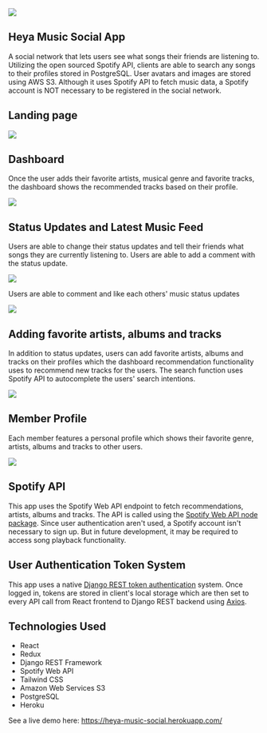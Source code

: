 
<img src="https://github.com/synerjay/Heya-Music-Social/blob/main/github/heyamusiclogo.png?raw=true" />

## Heya Music Social App

A social network that lets users see what songs their friends are listening to. Utilizing the open sourced Spotify API, clients are able to search any songs to their profiles stored in PostgreSQL. User avatars and images are stored using AWS S3. Although it uses Spotify API to fetch music data, a Spotify account is NOT necessary to be registered in the social network.

## Landing page

<img src="https://github.com/synerjay/Heya-Music-Social/blob/main/github/landingpage.png?raw=true" />

## Dashboard 
Once the user adds their favorite artists, musical genre and favorite tracks, the dashboard shows the recommended tracks based on their profile.

<img src="https://github.com/synerjay/Heya-Music-Social/blob/main/github/dashboarddemo.gif?raw=true" />

## Status Updates and Latest Music Feed
Users are able to change their status updates and tell their friends what songs they are currently listening to. Users are able to add a comment with the status update.

<img src="https://github.com/synerjay/Heya-Music-Social/blob/main/github/listeningsongdemo.gif?raw=true" />

Users are able to comment and like each others' music status updates

<img src="https://github.com/synerjay/Heya-Music-Social/blob/main/github/statusupdate.png?raw=true" />

## Adding favorite artists, albums and tracks
In addition to status updates, users can add favorite artists, albums and tracks on their profiles which the dashboard recommendation functionality uses to recommend new tracks for the users. The search function uses Spotify API to autocomplete the users' search intentions. 

<img src="https://github.com/synerjay/Heya-Music-Social/blob/main/github/addartistsdemo.gif?raw=true" />

## Member Profile

Each member features a personal profile which shows their favorite genre, artists, albums and tracks to other users.

<img src="https://github.com/synerjay/Heya-Music-Social/blob/main/github/profile.png?raw=true" />

## Spotify API

This app uses the Spotify Web API endpoint to fetch recommendations, artists, albums and tracks. The API is called using the <a href="https://www.npmjs.com/package/spotify-web-api-node"> Spotify Web API node package</a>. Since user authentication aren't used, a Spotify account isn't necessary to sign up. But in future development, it may be required to access song playback functionality. 

## User Authentication Token System

This app uses a native <a href="https://www.django-rest-framework.org/api-guide/authentication/">Django REST token authentication</a> system. Once logged in, tokens are stored in client's local storage which are then set to every API call from React frontend to Django REST backend using <a href="https://www.npmjs.com/package/axios">Axios</a>.

## Technologies Used
- React
- Redux
- Django REST Framework
- Spotify Web API
- Tailwind CSS
- Amazon Web Services S3
- PostgreSQL
- Heroku

See a live demo here: https://heya-music-social.herokuapp.com/
